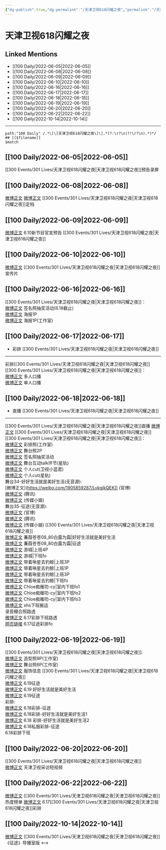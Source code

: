 ```yaml
---
{"dg-publish":true,"dg-permalink":"/天津卫视618闪耀之夜","permalink":"/天津卫视618闪耀之夜/","title":"天津卫视618闪耀之夜","tags":[null],"created":"2022-11-13T02:19:08.000+08:00","updated":"2023-04-10T16:19:05.440+08:00"}
---
```


# 天津卫视618闪耀之夜

## Linked Mentions
- [[100 Daily/2022-06-05\|2022-06-05]]
- [[100 Daily/2022-06-08\|2022-06-08]]
- [[100 Daily/2022-06-09\|2022-06-09]]
- [[100 Daily/2022-06-10\|2022-06-10]]
- [[100 Daily/2022-06-16\|2022-06-16]]
- [[100 Daily/2022-06-17\|2022-06-17]]
- [[100 Daily/2022-06-18\|2022-06-18]]
- [[100 Daily/2022-06-19\|2022-06-19]]
- [[100 Daily/2022-06-20\|2022-06-20]]
- [[100 Daily/2022-06-22\|2022-06-22]]
- [[100 Daily/2022-10-14\|2022-10-14]]


---

```expander
path:"100 Daily" /.*\[\[天津卫视618闪耀之夜\]\].*(?:\r?\n(?!\r?\n).*)*/
## [[$filename]]
$match
```
## [[100 Daily/2022-06-05\|2022-06-05]]
[](https://m.weibo.cn/7684315838/4777087334353955) [[300 Events/301 Lives/天津卫视618闪耀之夜\|天津卫视618闪耀之夜]]预告录屏
## [[100 Daily/2022-06-08\|2022-06-08]]
[微博正文](https://m.weibo.cn/2967529507/4778058579972352) [微博正文](https://m.weibo.cn/1905859287/4778048517573081) [[300 Events/301 Lives/天津卫视618闪耀之夜\|天津卫视618闪耀之夜]]定档
## [[100 Daily/2022-06-09\|2022-06-09]]
[微博正文](https://m.weibo.cn/5248300719/4778582255078520) 6.10新节目官宣预告 [[300 Events/301 Lives/天津卫视618闪耀之夜\|天津卫视618闪耀之夜]]
## [[100 Daily/2022-06-10\|2022-06-10]]
[微博正文](https://m.weibo.cn/1905859287/4778735553742467) [[300 Events/301 Lives/天津卫视618闪耀之夜\|天津卫视618闪耀之夜]]宣传片
## [[100 Daily/2022-06-16\|2022-06-16]]
[[300 Events/301 Lives/天津卫视618闪耀之夜\|天津卫视618闪耀之夜]]：  
[微博正文](https://weibo.com/1905859287/LxX8384Zc) 签名照抽奖活动(6.18截止)  
[微博正文](https://weibo.com/1905859287/LxXpveEsd) 海报1P  
[微博正文](https://weibo.com/7478855230/LxXk1u0Tb) 海报1P(工作室)
## [[100 Daily/2022-06-17\|2022-06-17]]
  - 彩排 [[300 Events/301 Lives/天津卫视618闪耀之夜\|天津卫视618闪耀之夜]]
---
彩排[[300 Events/301 Lives/天津卫视618闪耀之夜\|天津卫视618闪耀之夜]]
[[300 Events/301 Lives/天津卫视618闪耀之夜\|天津卫视618闪耀之夜]]：  
[微博正文](https://weibo.com/1905859287/Ly6AA9ypm) 多人口播  
[微博正文](https://weibo.com/1905859287/Ly81cw8G8) 单人口播
## [[100 Daily/2022-06-18\|2022-06-18]]
  - 直播 [[300 Events/301 Lives/天津卫视618闪耀之夜\|天津卫视618闪耀之夜]]
---
[[300 Events/301 Lives/天津卫视618闪耀之夜\|天津卫视618闪耀之夜]]直播
[微博正文](http://weibo.com/1736988591/LykMqmlJB) [[300 Events/301 Lives/天津卫视618闪耀之夜\|天津卫视618闪耀之夜]]
[[300 Events/301 Lives/天津卫视618闪耀之夜\|天津卫视618闪耀之夜]]：  
[微博正文](https://weibo.com/7478855230/LyjpLyXck) 彩排照(工作室)  
[微博正文](https://weibo.com/1905859287/LykPIxo8b) 舞台照2P  
[微博正文](https://weibo.com/3048800300/LygPyyQmc) 签名照抽奖活动  
[微博正文](https://weibo.com/6466290670/LykqgnoGo) 舞台互动talk环节(星轨)  
[微博正文](https://weibo.com/5876797510/LykcLsVoH) 个人cut(卫视小蓝君)  
[微博正文](https://m.weibo.cn/6466290670/4781845026441910) 个人cut(星轨)  
舞台34-好好生活就是美好生活(无音源):  
[微博正文](https://weibo.com/1905859287/LykgjkQEK() (官博)  
[微博正文](https://weibo.com/6466290670/LykluxRon) (腾讯)  
[微博正文](https://weibo.com/2116890350/Lyk7xmZUW) (传媒小娱)  
舞台35-征途(无音源):  
[微博正文](https://weibo.com/1905859287/LykrpxV8W) (官博)  
[微博正文](https://weibo.com/6466290670/Lyknepcv9) (腾讯)  
[微博正文](https://weibo.com/2116890350/LykaGCMuW) (传媒小娱)
[[300 Events/301 Lives/天津卫视618闪耀之夜\|天津卫视618闪耀之夜]]  
[微博正文](https://weibo.com/1773893731/LykezaOHu) 蒹葭苍苍08_80白露为霜|好好生活就是美好生活  
[微博正文](https://weibo.com/1773893731/LykeRtT98) 蒹葭苍苍08_80白露为霜|征途  
[微博正文](https://weibo.com/1801743981/LyjvtA2f4) 游城|上班4P  
[微博正文](https://weibo.com/1801743981/Lykk29TEe) 游城|下班fo  
[微博正文](https://weibo.com/3246571812/LyjyKjIQ7) 带着啾星去钓鲸|上班3P  
[微博正文](https://weibo.com/3246571812/LyjA3y7iR) 带着啾星去钓鲸|上班1P  
[微博正文](https://weibo.com/3246571812/LyjNFpguC) 带着啾星去钓鲸|上班3P  
[微博正文](https://weibo.com/3246571812/LyknXldAr) 带着啾星去钓鲸|下班fo  
[微博正文](https://weibo.com/6410129300/LyklSsSGx) Chloe痴雁叻-cy|室内下班fo1  
[微博正文](https://weibo.com/6410129300/LykmnbLfw) Chloe痴雁叻-cy|室内下班fo2  
[微博正文](https://weibo.com/6410129300/LykmwE0r2) Chloe痴雁叻-cy|室内下班fo3  
[微博正文](https://weibo.com/6433509682/Lykoxn5Nw) xhs下班搬运  
[](https://weibo.com/3672847887/Lycph3eJu) 录音棚合照路透  
[微博正文](https://weibo.com/5341998428/LybLVbCjU) 6.17彩排下班路透  
[网页链接](https://weibo.cn/sinaurl?u=https%3A%2F%2Fm.bilibili.com%2Fvideo%2FBV1VU4y1X7d6) 6.17征途彩排fo

## [[100 Daily/2022-06-19\|2022-06-19]]
[[300 Events/301 Lives/天津卫视618闪耀之夜\|天津卫视618闪耀之夜]]:  
[微博正文](https://m.weibo.cn/7478855230/4782030430142673) 造型照9P(工作室)  
[微博正文](https://m.weibo.cn/7478855230/4782031193507389) 舞台照6P(工作室)  
[微博正文](https://m.weibo.cn/7710473200/4782041733791928) 服饰信息
[[300 Events/301 Lives/天津卫视618闪耀之夜\|天津卫视618闪耀之夜]]  
[微博正文](https://m.weibo.cn/5183192784/4781819294124284) 6.19征途  
[微博正文](https://m.weibo.cn/5183192784/4782080872157392) 6.19 好好生活就是美好生活  
[微博正文](https://m.weibo.cn/6126643373/4782065420077786) 6.19征途  
彩排:  
[微博正文](https://m.weibo.cn/5183192784/4781927226409395) 6.18彩排-征途  
[微博正文](https://m.weibo.cn/6083110602/4782168292727536) 6.18彩排-好好生活就是美好生活1  
[微博正文](https://m.weibo.cn/6083110602/4782185460012645) 6.18 彩排-好好生活就是美好生活2  
[微博正文](https://m.weibo.cn/7495641082/4782196487880721) 6.18私服彩排-征途  
[](https://m.weibo.cn/3955360433/4782188094295181) 6.18彩排下班

## [[100 Daily/2022-06-20\|2022-06-20]]
[[300 Events/301 Lives/天津卫视618闪耀之夜\|天津卫视618闪耀之夜]]  
[微博正文](https://m.weibo.cn/1905859287/4782465367151832) 天津卫视采访短视频

## [[100 Daily/2022-06-22\|2022-06-22]]
[微博正文](https://m.weibo.cn/3960037780/4782466428569238) [[300 Events/301 Lives/天津卫视618闪耀之夜\|天津卫视618闪耀之夜]]热度榜单
[微博正文](https://m.weibo.cn/5122158435/4782965492286285) 6.17[[300 Events/301 Lives/天津卫视618闪耀之夜\|天津卫视618闪耀之夜]]彩排

## [[100 Daily/2022-10-14\|2022-10-14]]
[微博正文](http://weibo.com/7495641082/MafMLfHcl) [[300 Events/301 Lives/天津卫视618闪耀之夜\|天津卫视618闪耀之夜]]《征途》导播室版
<-->
